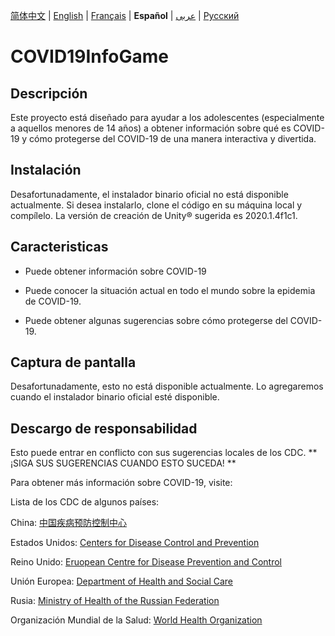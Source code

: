 [简体中文](https://github.com/Hefei-No-1-Game-Club/COVID19InfoGame/blob/master/README_CN.md) | [English](https://github.com/Hefei-No-1-Game-Club/COVID19InfoGame/blob/master/README.md) | [Français](https://github.com/Hefei-No-1-Game-Club/COVID19InfoGame/blob/master/README_FR.md) | **Español** | [عربى](https://github.com/Hefei-No-1-Game-Club/COVID19InfoGame/blob/master/README_ARAB.md)
 | [Русский](https://github.com/Hefei-No-1-Game-Club/COVID19InfoGame/blob/master/README_RU.md)

# COVID19InfoGame

## Descripción

Este proyecto está diseñado para ayudar a los adolescentes (especialmente a aquellos menores de 14 años) a obtener información sobre qué es COVID-19 y cómo protegerse del COVID-19 de una manera interactiva y divertida.

## Instalación

Desafortunadamente, el instalador binario oficial no está disponible actualmente. Si desea instalarlo, clone el código en su máquina local y compílelo. La versión de creación de Unity®️ sugerida es 2020.1.4f1c1.

## Caracteristicas

- Puede obtener información sobre COVID-19

- Puede conocer la situación actual en todo el mundo sobre la epidemia de COVID-19.

- Puede obtener algunas sugerencias sobre cómo protegerse del COVID-19.

## Captura de pantalla

Desafortunadamente, esto no está disponible actualmente. Lo agregaremos cuando el instalador binario oficial esté disponible.

## Descargo de responsabilidad
Esto puede entrar en conflicto con sus sugerencias locales de los CDC. ** ¡SIGA SUS SUGERENCIAS CUANDO ESTO SUCEDA! **

Para obtener más información sobre COVID-19, visite:

Lista de los CDC de algunos países:

China: [中国疾病预防控制中心](http://www.chinacdc.cn/)

Estados Unidos: [Centers for Disease Control and Prevention](https://www.cdc.gov/)

Reino Unido: [Eruopean Centre for Disease Prevention and Control](https://www.ecdc.europa.eu/)

Unión Europea: [Department of Health and Social Care](https://www.gov.uk/government/organisations/department-of-health-and-social-care)

Rusia: [Ministry of Health of the Russian Federation](https://minzdrav.gov.ru/)

Organización Mundial de la Salud: [World Health Organization](https://www.who.int/)